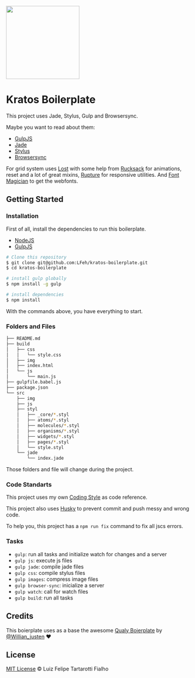 <p>
  <img src="https://cloud.githubusercontent.com/assets/3603793/14390922/a999424c-fd8f-11e5-8fbb-ab908a1d4740.png" width="200">
</p>

# Kratos Boilerplate

This project uses Jade, Stylus, Gulp and Browsersync.

Maybe you want to read about them:
- [GulpJS](http://gulpjs.com/)
- [Jade](http://jade-lang.com/)
- [Stylus](http://learnboost.github.io/stylus/)
- [Browsersync](https://www.browsersync.io/)

For grid system uses [Lost](https://github.com/peterramsing/lost) with some help from [Rucksack](http://simplaio.github.io/rucksack/) for animations, reset and a lot of great mixins, [Rupture](https://github.com/jenius/rupture) for responsive utilities. And [Font Magician](https://github.com/jonathantneal/postcss-font-magician/) to get the webfonts.


## Getting Started

### Installation

First of all, install the dependencies to run this boilerplate.

- [NodeJS](http://nodejs.org/)
- [GulpJS](http://gulpjs.com/)


```sh
# Clone this repository
$ git clone git@github.com:LFeh/kratos-boilerplate.git
$ cd kratos-boilerplate

# install gulp globally
$ npm install -g gulp

# install dependencies
$ npm install

```

With the commands above, you have everything to start.

### Folders and Files

```sh
├── README.md
├── build
│   ├── css
│   │   └── style.css
│   ├── img 
│   ├── index.html
│   └── js
│       └── main.js
├── gulpfile.babel.js
├── package.json
└── src
    ├── img 
    ├── js 
    ├── styl
    │   ├── _core/*.styl
    │   ├── atoms/*.styl
    │   ├── molecules/*.styl
    │   ├── organisms/*.styl
    │   ├── widgets/*.styl 
    │   ├── pages/*.styl 
    │   └── style.styl
    └── jade
        └── index.jade
```

Those folders and file will change during the project.


### Code Standarts

This project uses my own [Coding Style](https://github.com/LFeh/coding-style) as code reference.

This project also uses [Husky](https://github.com/typicode/husky) to prevent commit and push messy and wrong code.

To help you, this project has a `npm run fix` command to fix all jscs errors.


### Tasks

- `gulp`: run all tasks and initialize watch for changes and a server
- `gulp js`: execute js files
- `gulp jade`: compile jade files
- `gulp css`: compile stylus files
- `gulp images`: compress image files
- `gulp browser-sync`: inicialize a server
- `gulp watch`: call for watch files 
- `gulp build`: run all tasks  


## Credits

This boierplate uses as a base the awesome [Qualy Boierplate](https://github.com/Qualy-org/qualy) by [@Willian_justen](https://twitter.com/Willian_justen) :heart:


## License

[MIT License](http://felipefialho.mit-license.org/) © Luiz Felipe Tartarotti Fialho
